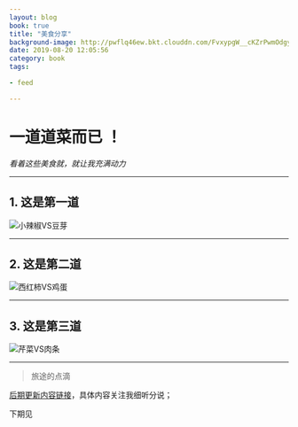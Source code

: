 ```yaml
---
layout: blog
book: true
title: "美食分享"
background-image: http://pwflq46ew.bkt.clouddn.com/FvxypgW__cKZrPwmOdgyApXEaDqC
date: 2019-08-20 12:05:56
category: book
tags:

- feed

---
```


# 一道道菜而已 ！

*看着这些美食就，就让我充满动力*

****
## 1. 这是第一道
![小辣椒VS豆芽](http://pwflq46ew.bkt.clouddn.com/FvxypgW__cKZrPwmOdgyApXEaDqC)

****

## 2. 这是第二道
![西红柿VS鸡蛋](http://pwflq46ew.bkt.clouddn.com/FhIWmeH2Vh1Wk5yUhRxX0aO6dPmQ)

****

## 3. 这是第三道
![芹菜VS肉条](http://pwflq46ew.bkt.clouddn.com/FhwzYMPglI2zxS-OowtdGSLkEBww)

****

> 旅途的点滴

[后期更新内容链接](http://heyixin.top)，具体内容关注我细听分说；

下期见
